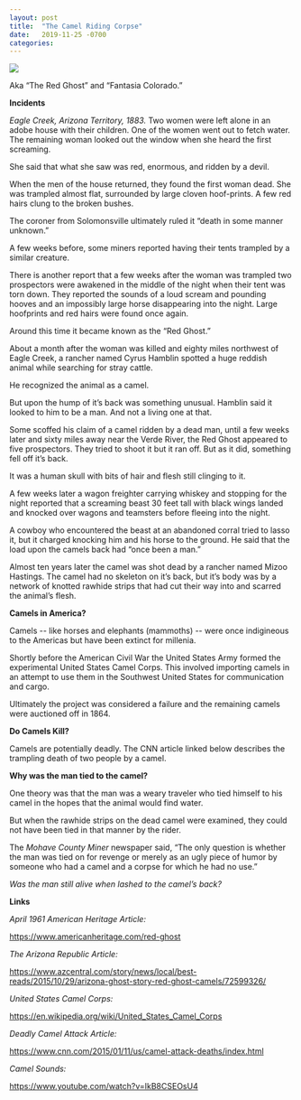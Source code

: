 ```yaml
---
layout: post
title:  "The Camel Riding Corpse"
date:   2019-11-25 -0700
categories:
---
```

![](/mysteries/images/CamelRidingCorpse.jpg)

Aka “The Red Ghost” and “Fantasia Colorado.”

**Incidents**


*Eagle Creek, Arizona Territory, 1883.*  Two women were left alone in an adobe house with their children.  One of the women went out to fetch water.  The remaining woman looked out the window when she heard the first screaming.


She said that what she saw was red, enormous, and ridden by a devil.


When the men of the house returned, they found the first woman dead.  She was trampled almost flat, surrounded by large cloven hoof-prints.  A few red hairs clung to the broken bushes.


The coroner from Solomonsville ultimately ruled it “death in some manner unknown.”


A few weeks before, some miners reported having their tents trampled by a similar creature.  


There is another report that a few weeks after the woman was trampled two prospectors were awakened in the middle of the night when their tent was torn down.  They reported the sounds of a loud scream and pounding hooves and an impossibly large horse disappearing into the night.  Large hoofprints and red hairs were found once again.


Around this time it became known as the “Red Ghost.”


About a month after the woman was killed and eighty miles northwest of Eagle Creek, a rancher named Cyrus Hamblin spotted a huge reddish animal while searching for stray cattle.  


He recognized the animal as a camel.


But upon the hump of it’s back was something unusual.  Hamblin said it looked to him to be a man.  And not a living one at that.


Some scoffed his claim of a camel ridden by a dead man, until a few weeks later and sixty miles away near the Verde River, the Red Ghost appeared to five prospectors.  They tried to shoot it but it ran off.  But as it did, something fell off it’s back.


It was a human skull with bits of hair and flesh still clinging to it.


A few weeks later a wagon freighter carrying whiskey and stopping for the night reported that a screaming beast 30 feet tall with black wings landed and knocked over wagons and teamsters before fleeing into the night.


A cowboy who encountered the beast at an abandoned corral tried to lasso it, but it charged knocking him and his horse to the ground.  He said that the load upon the camels back had “once been a man.”


Almost ten years later the camel was shot dead by a rancher named Mizoo Hastings.  The camel had no skeleton on it’s back, but it’s body was by a network of knotted rawhide strips that had cut their way into and scarred the animal’s flesh.


**Camels in America?**


Camels -- like horses and elephants (mammoths) -- were once indigineous to the Americas but have been extinct for millenia.


Shortly before the American Civil War the United States Army formed the experimental United States Camel Corps.  This involved importing camels in an attempt to use them in the Southwest United States for communication and cargo.


Ultimately the project was considered a failure and the remaining camels were auctioned off in 1864.

**Do Camels Kill?**


Camels are potentially deadly.  The CNN article linked below describes the trampling death of two people by a camel.


**Why was the man tied to the camel?**


One theory was that the man was a weary traveler who tied himself to his camel in the hopes that the animal would find water.


But when the rawhide strips on the dead camel were examined, they could not have been tied in that manner by the rider.


The *Mohave County Miner* newspaper said, “The only question is whether the man was tied on for revenge or merely as an ugly piece of humor by someone who had a camel and a corpse for which he had no use.”


*Was the man still alive when lashed to the camel’s back?*



**Links**


*April 1961 American Heritage Article:* 

<https://www.americanheritage.com/red-ghost>


*The Arizona Republic Article:* 

<https://www.azcentral.com/story/news/local/best-reads/2015/10/29/arizona-ghost-story-red-ghost-camels/72599326/>


*United States Camel Corps:*

<https://en.wikipedia.org/wiki/United_States_Camel_Corps>


*Deadly Camel Attack Article:*

<https://www.cnn.com/2015/01/11/us/camel-attack-deaths/index.html>


*Camel Sounds:*

<https://www.youtube.com/watch?v=IkB8CSEOsU4>
